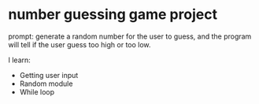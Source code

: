# number guessing game project

prompt: generate a random number for the user to guess, and the program will tell if the user guess too high or too low.

I learn:
- Getting user input
- Random module
- While loop
